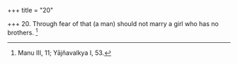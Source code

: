 +++
title = "20"

+++
20. Through fear of that (a man) should not marry a girl who has no brothers. [^19] 


[^19]:  Manu III, 11; Yājñavalkya I, 53.
